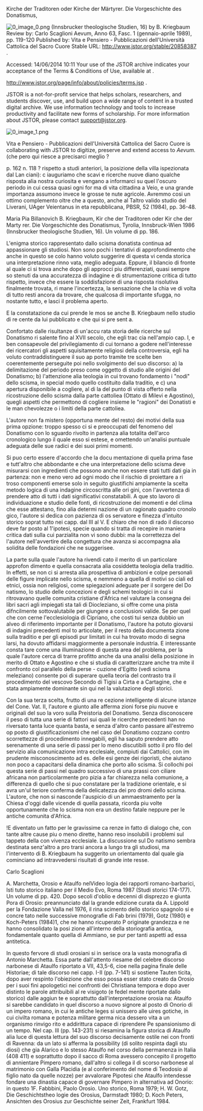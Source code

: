 Kirche der Traditoren oder Kirche der Märtyrer. Die Vorgeschichte des Donatismus,

![0_image_0.png](0_image_0.png) (Innsbrucker theologische Studien, 16) by B. Kriegbaum Review by: Carlo Scaglioni Aevum, Anno 63, Fasc. 1 (gennaio-aprile 1989), pp. 119-120 Published by: Vita e Pensiero - Pubblicazioni dell'Università Cattolica del Sacro Cuore Stable URL: http://www.jstor.org/stable/20858387 .

Accessed: 14/06/2014 10:11 Your use of the JSTOR archive indicates your acceptance of the Terms & Conditions of Use, available at .

http://www.jstor.org/page/info/about/policies/terms.jsp
 .

JSTOR is a not-for-profit service that helps scholars, researchers, and students discover, use, and build upon a wide range of content in a trusted digital archive. We use information technology and tools to increase productivity and facilitate new forms of scholarship. For more information about JSTOR, please contact support@jstor.org.

![0_image_1.png](0_image_1.png)

Vita e Pensiero - Pubblicazioni dell'Università Cattolica del Sacro Cuore is collaborating with JSTOR to digitize, preserve and extend access to *Aevum.*
(che pero qui riesce a precisarci meglio ? 

p. 162 n. 118 ? rispetto a studi anteriori, la posizione della villa ispezionata dal Lan ciani): c iauguriamo che scavi e ricerche nuove diano qualche risposta alia nostra curiosita e vengano a informarci su quel l'oscuro periodo in cui cessa quasi ogni for ma di vita cittadina a Veio, e una grande importanza assumono invece le grosse te nute agricole. Avremmo cosi un ottimo complemento oltre che a questo, anche al Taltro valido studio del Liverani, UAger Veientanus in eta repubblicana, PBSR, 52 
(1984), pp. 36-48. 

Maria Pia Billanovich B. Kriegbaum, Kir che der Traditoren oder Kir che der Marty rer. Die Vorgeschichte des Donatismus, Tyrolia, Innsbruck-Wien 1986 (Innsbrucker theologische Studien, 16). Un volume di pp. 186. 

L'enigma storico rappresentato dallo scisma donatista continua ad appassionare gli studiosi. Non sono pochi i tentativi di approfondimento che anche in questo se colo hanno voluto suggerire di questa vi cenda storica una interpretazione rinno vata, meglio adeguata. Eppure, il bilancio di fronte al quale ci si trova anche dopo gli approcci piu differenziati, quasi sempre so stenuti da una accuratezza di indagine e di strumentazione critica di tutto rispetto, invece che essere la soddisfazione di una risposta risolutiva finalmente trovata, ri mane l'incertezza, la sensazione che la chia ve di volta di tutto resti ancora da trovare, che qualcosa di importante sfugga, no nostante tutto, e lasci il problema aperto. 

E la constatazione da cui prende le mos se anche B. Kriegbaum nello studio di re cente da lui pubblicato e che qui si pre sent a. 

Confortato dalle risultanze di un'accu rata storia delle ricerche sul Donatismo ri salente fino al XVII secolo, che egli trac cia nell'ampio cap. I, e ben consapevole del privilegiamento di cui tornano a godere nell'interesse dei ricercatori gli aspetti squisitamente religiosi della controversia, egli ha voluto contraddistinguere il suo ap porto tramite tre scelte ben coerentemente perseguite poi nello svolgimento del suo discorso: a) la delimitazione del periodo preso come oggetto di studio alle origini del Donatismo; b) l'attenzione alia teologia in cui trovano fondamento i "nodi" dello scisma, in special modo quello costituito dalla traditio, e c) una apertura disponibile a cogliere, al di la del punto di vista offerto nella ricostruzione dello scisma dalla parte cattoliea (Ottato di Milevi e Agostino), 
quegli aspetti che permettono di cogliere insieme le "ragioni" dei Donatisti e le man chevolezze o i limiti della parte cattoliea. 

L'autore non fa mistero (opportuna mente del resto) dei motivi della sua prima opzione: troppo spesso ci si e preoccupati del fenomeno del Donatismo con lo sguardo rivolto in partenza alia totalita dell'arco cronologico lungo il quale esso si estese, e omettendo un'analisi puntuale adeguata delle sue radici e dei suoi primi momenti. 

Si puo certo essere d'accordo che la docu mentazione di quella prima fase e tutt'altro che abbondante e che una interpretazione dello scisma deve misurarsi con ingredienti che possono anche non essere stati tutti dati gia in partenza: non e meno vero ad ogni modo che il rischio di proiettare a ri troso componenti emerse solo in seguito giustifichi ampiamente la scelta metodo logica di una indagine circoscritta alle ori gini, con l'avvertenza di prendere atto di tutti i dati significativi constatabili. A que sto lavoro di individuazione e studio delle fonti, di ricostruzione dei momenti e del clima che esse attestano, fino alia determi nazione di un ragionato quadro cronolo gico, l'autore si dedica con pazienza di os servatore e finezza d'intuito storico soprat tutto nei capp. dal III al V. E chiaro che non di rado il discorso deve far posto al 1'ipotesi, specie quando si tratta di recepire in maniera critica dati sulla cui parzialita non vi sono dubbi: ma la correttezza del l'autore nell'avvertire della congettura che avanza si accompagna alia solidita delle fondazioni che ne suggerisee. 

La parte sulla quale l'autore ha rivendi cato il merito di un particolare approfon dimento e quella consacrata alia cosiddetta teologia della traditio. In effetti, se non ci si arresta alia prospettiva di ambizioni e colpe personali delle figure implicate nello scisma, e nemmeno a quella di motivi so ciali ed etnici, ossia non religiosi, come spiegazioni adeguate per il sorgere del Do natismo, lo studio delle concezioni e degli schemi teologici in cui si ritrovavano quelle comunita cristiane d'Africa nel valutare la consegna dei libri sacri agli impiegati sta tali di Diocleziano, si offre come una pista difncilmente sottovalutabile per giungere a conclusioni valide. Se per quel che con cerne l'ecclesiologia di Cipriano, che costi tui senza dubbio un alveo di riferimento importante per il Donatismo, l'autore ha potuto giovarsi di indagini precedenti mol to articolate, per il resto della documenta zione sulla traditio e per gli episodi pur limitati in cui ha trovato modo di segna larsi, ha dovuto affidarsi maggiormente a personale industria. E interessante consta tare come una illuminazione di questa area del problema, per la quale l'autore cerca di trarre profitto anche da una analisi della posizione in merito di Ottato e Agostino e che si studia di caratterizzare anche tra mite il confronto col parallelo della perse - 
cuzione d'Egitto (vedi scisma meleziano) consente poi di superare quella teoria del contrasto tra il procedimento del vescovo Secondo di Tigisi a Cirta e a Cartagine, che e stata ampiamente dominante sin qui nel la valutazione degli storici. 

Con la sua terza scelta, frutto di una re cezione intelligente di alcune istanze del Cone. Vat. II, l'autore e giunto alle afferma zioni forse piu nuove e originali del suo la voro sulla Preistoria del Donatismo. Senza disconoscere il peso di tutta una serie di fattori sui quali le ricerche precedenti han no riversato tanta luce quanta basta, e senza d'altro canto passare all'estremo op posto di giustificazionismi che nel caso del Donatismo cozzano contro scorrettezze di procedimento innegabili, egli ha saputo prendere atto serenamente di una serie di passi per lo meno discutibili sotto il pro filo del servizio alia comunicazione intra ecclesiale, compiuti dai Cattolici, con im prudente misconoscimento ad es. delle esi genze dei rigoristi, che aiutano non poco a capacitarsi della dinamica che porto allo scisma. Si collochi poi questa serie di passi nel quadro successivo di una prassi con ciliare africana non particolarmente pro pizia a far chiarezza nella comunione, a differenza di quello che si puo constatare per la tradizione orientale, e si avra un'ul teriore conferma della delicatezza dei pro dromi dello scisma. L'autore, che non si nasconde l'auspicio di un ammaestramento per la Chiesa d'oggi dalle vicende di quella passata, ricorda piu volte opportunamente che lo scisma non era un destino fatale neppure per le antiche comunita d'Africa. 

!E diventato un fatto per le gravissime ca renze in fatto di dialogo che, con tante altre cause piu o meno dirette, hanno reso insolubili i problemi sul tappeto della con vivenza ecclesiale. La discussione sul Do natismo sembra destinata senz'altro a pro trarsi ancora a lungo tra gli studiosi, ma l'intervento di B. Kriegbaum ha suggerito un orientamento dal quale gia cominciano ad intravvedersi risultati di grande inte resse. 

Carlo Scaglioni 

A. Marchetta, Orosio e Ataulfo nelVideo logia dei rapporti romano-barbarici, Isti tuto storico italiano per il Medio Evo, Roma 1987 (Studi storici 174-177). Un volume di pp. 420. 
Dopo secoli d'oblio e decenni di disprezzo e giunta Pora di Orosio: preannunciato dal la grande edizione curata da A. Lippold per la Fondazione Valla nel 1976, il rina scimento dello storico spagnolo si e concre tato nelle successive monografie di Fab brini (1979), Gotz (1980) e Koch-Peters 
(1984)1, che ne hanno ricuperato P originate grandezza e ne hanno consolidato la posi zione all'interno della storiografia antica, fondamentale quanto quella di Ammiano, se pur per tanti aspetti ad essa antitetica. 

In questo fervore di studi orosiani si in serisce ora la vasta monografia di Antonio Marchetta. Essa parte dall'attento riesame del celebre discorso narbonese di Ataulfo riportato a VII, 43,5-6, cioe nella pagina finale delle Historiae; di tale discorso nei capp. I-II (pp. 7-141) si sostiene Tauten ticita, dopo aver respinto l'obiezione che esso possa esser stato creato da Orosio per i suoi fini apologetici nei confronti dei Christiana tempora e dopo aver distinto le parole attribuibili al re visigoto (e fedel mente riportate dallo storico) dalle aggiun te e soprattutto dall'interpretazione orosia na: Ataulfo si sarebbe candidato in quel discorso a nuovo signore al posto di Onorio di un impero romano, in cui le antiche leges si unissero alle uires gotiche, in cui civilta romana e potenza militare germa nica dessero vita a un organismo rinvigo rito e addirittura capace di riprendere Pe spansionismo di un tempo. Nel cap. Ill 
(pp. 143-231) si riesamina la figura storica di Ataulfo alia luce di questa lettura del suo discorso decisamente ostile nei con fronti di Ravenna: da un lato si afferma la possibility (di solito respinta dagli stu diosi) che gia Alarico e lo stesso Ataulfo nel corso della permanenza in Italia (408 411) e soprattutto dopo il sacco di Roma avessero concepito il progetto di annientare Pimpero romano, dall'altro si collega il di scorso narbonese al matrimonio con Galla Placidia (e al conferimento del nome di Teodosio al figlio nato da quelle nozze) per avvalorare Pipotesi che Ataulfo intendesse fondare una dinastia capace di governare Pimpero in alternativa ad Onorio: in questo 1F. Fabbbini, Paolo Orosio. Uno storico, Roma 1979; H. W. Gotz, Die Geschichtstheo logie des Orosius, Darmstadt 1980; D. Koch Peters, Ansichten des Orosius zur Geschichte seiner Zeit, Frankfurt 1984. 